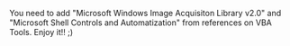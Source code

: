 You need to add "Microsoft Windows Image Acquisiton Library v2.0" and "Microsoft Shell Controls and Automatization" from references on VBA Tools. Enjoy it!! ;)